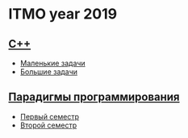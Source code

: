 # ITMO year 2019
## [C++](cpp)
* [Маленькие задачи](cpp/little-tasks)
* [Большие задачи](cpp/big-tasks)
## [Парадигмы программирования](programming)
* [Первый семестр](programming/first-semester)
* [Второй семестр](programming/second-semester)